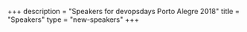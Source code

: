 +++
description = "Speakers for devopsdays Porto Alegre 2018"
title = "Speakers"
type = "new-speakers"
+++